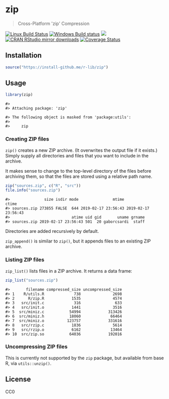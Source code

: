 


# zip

> Cross-Platform 'zip' Compression

[![Linux Build Status](https://travis-ci.org/r-lib/zip.svg?branch=master)](https://travis-ci.org/r-lib/zip)
[![Windows Build status](https://ci.appveyor.com/api/projects/status/github/r-lib/zip?svg=true)](https://ci.appveyor.com/project/gaborcsardi/zip)
[![](https://www.r-pkg.org/badges/version/zip)](https://www.r-pkg.org/pkg/zip)
[![CRAN RStudio mirror downloads](https://cranlogs.r-pkg.org/badges/zip)](https://www.r-pkg.org/pkg/zip)
[![Coverage Status](https://img.shields.io/codecov/c/github/r-lib/zip/master.svg)](https://codecov.io/github/r-lib/zip?branch=master)

## Installation


```r
source("https://install-github.me/r-lib/zip")
```

## Usage


```r
library(zip)
```

```
#> 
#> Attaching package: 'zip'
```

```
#> The following object is masked from 'package:utils':
#> 
#>     zip
```

### Creating ZIP files

`zip()` creates a new ZIP archive. (It overwrites the output file if it
exists.) Simply supply all directories and files that you want to include
in the archive.

It makes sense to change to the top-level directory of the files before
archiving them, so that the files are stored using a relative path name.


```r
zip("sources.zip", c("R", "src"))
file.info("sources.zip")
```

```
#>               size isdir mode               mtime               ctime
#> sources.zip 273855 FALSE  644 2019-02-17 23:56:43 2019-02-17 23:56:43
#>                           atime uid gid       uname grname
#> sources.zip 2019-02-17 23:56:43 501  20 gaborcsardi  staff
```

Directories are added recursively by default.

`zip_append()` is similar to `zip()`, but it appends files to an existing
ZIP archive.

### Listing ZIP files

`zip_list()` lists files in a ZIP archive. It returns a data frame:


```r
zip_list("sources.zip")
```

```
#>       filename compressed_size uncompressed_size
#> 1    R/utils.R             738              2698
#> 2      R/zip.R            1535              4574
#> 3   src/init.c             316               633
#> 4   src/init.o            1441              3516
#> 5  src/miniz.c           54994            313426
#> 6  src/miniz.h           18060             66464
#> 7  src/miniz.o          123757            331616
#> 8   src/rzip.c            1836              5614
#> 9   src/rzip.o            6162             13464
#> 10  src/zip.so           64036            192016
```

### Uncompressing ZIP files

This is currently not supported by the `zip` package, but available from
base R, via `utils::unzip()`.

## License

CC0
